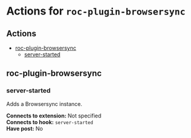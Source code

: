 # Actions for `roc-plugin-browsersync`

## Actions
* [roc-plugin-browsersync](#roc-plugin-browsersync)
  * [server-started](#server-started)

## roc-plugin-browsersync

### server-started

Adds a Browsersync instance.

__Connects to extension:__ Not specified  
__Connects to hook:__ `server-started`  
__Have post:__ No  
